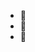 - 👋 
- 👀 
- 🌱 
<!---
Enatera95/Enatera95 is a ✨ special ✨ repository because its `README.md` (this file) appears on your GitHub profile.
You can click the Preview link to take a look at your changes.
--->
